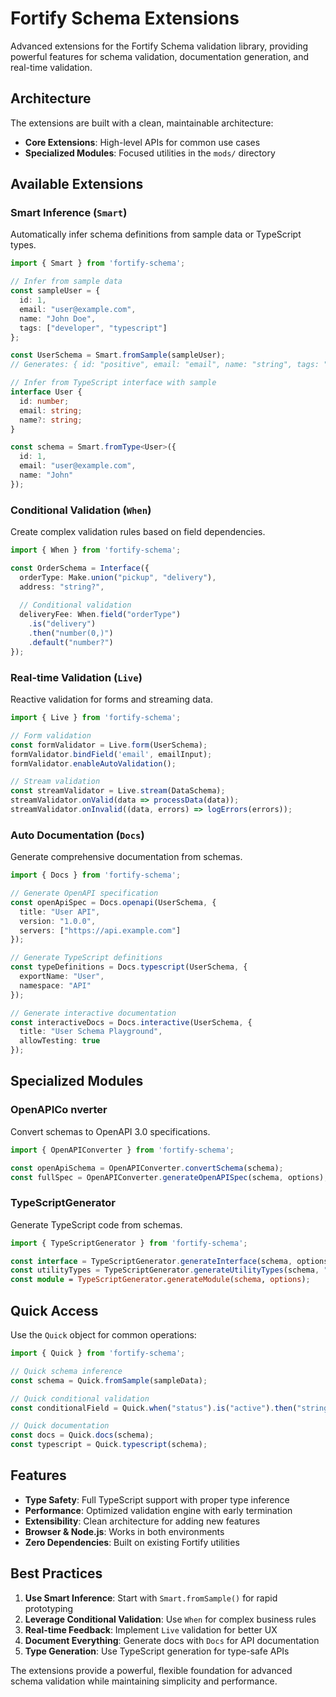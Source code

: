 # Fortify Schema Extensions

Advanced extensions for the Fortify Schema validation library, providing powerful features for schema validation, documentation generation, and real-time validation.

## Architecture

The extensions are built with a clean, maintainable architecture:

- **Core Extensions**: High-level APIs for common use cases
- **Specialized Modules**: Focused utilities in the `mods/` directory

## Available Extensions

### Smart Inference (`Smart`)

Automatically infer schema definitions from sample data or TypeScript types.

```typescript
import { Smart } from 'fortify-schema';

// Infer from sample data
const sampleUser = {
  id: 1,
  email: "user@example.com",
  name: "John Doe",
  tags: ["developer", "typescript"]
};

const UserSchema = Smart.fromSample(sampleUser);
// Generates: { id: "positive", email: "email", name: "string", tags: "string[]" }

// Infer from TypeScript interface with sample
interface User {
  id: number;
  email: string;
  name?: string;
}

const schema = Smart.fromType<User>({
  id: 1,
  email: "user@example.com",
  name: "John"
});
```

### Conditional Validation (`When`)

Create complex validation rules based on field dependencies.

```typescript
import { When } from 'fortify-schema';

const OrderSchema = Interface({
  orderType: Make.union("pickup", "delivery"),
  address: "string?",
  
  // Conditional validation
  deliveryFee: When.field("orderType")
    .is("delivery")
    .then("number(0,)")
    .default("number?")
});
```

### Real-time Validation (`Live`)

Reactive validation for forms and streaming data.

```typescript
import { Live } from 'fortify-schema';

// Form validation
const formValidator = Live.form(UserSchema);
formValidator.bindField('email', emailInput);
formValidator.enableAutoValidation();

// Stream validation
const streamValidator = Live.stream(DataSchema);
streamValidator.onValid(data => processData(data));
streamValidator.onInvalid((data, errors) => logErrors(errors));
```

### Auto Documentation (`Docs`)

Generate comprehensive documentation from schemas.

```typescript
import { Docs } from 'fortify-schema';

// Generate OpenAPI specification
const openApiSpec = Docs.openapi(UserSchema, {
  title: "User API",
  version: "1.0.0",
  servers: ["https://api.example.com"]
});

// Generate TypeScript definitions
const typeDefinitions = Docs.typescript(UserSchema, {
  exportName: "User",
  namespace: "API"
});

// Generate interactive documentation
const interactiveDocs = Docs.interactive(UserSchema, {
  title: "User Schema Playground",
  allowTesting: true
});
```

## Specialized Modules


### OpenAPICo nverter

Convert schemas to OpenAPI 3.0 specifications.

```typescript
import { OpenAPIConverter } from 'fortify-schema';

const openApiSchema = OpenAPIConverter.convertSchema(schema);
const fullSpec = OpenAPIConverter.generateOpenAPISpec(schema, options);
```

### TypeScriptGenerator

Generate TypeScript code from schemas.

```typescript
import { TypeScriptGenerator } from 'fortify-schema';

const interface = TypeScriptGenerator.generateInterface(schema, options);
const utilityTypes = TypeScriptGenerator.generateUtilityTypes(schema, "User");
const module = TypeScriptGenerator.generateModule(schema, options);
```

## Quick Access

Use the `Quick` object for common operations:

```typescript
import { Quick } from 'fortify-schema';

// Quick schema inference
const schema = Quick.fromSample(sampleData);

// Quick conditional validation
const conditionalField = Quick.when("status").is("active").then("string");

// Quick documentation
const docs = Quick.docs(schema);
const typescript = Quick.typescript(schema);
```


## Features

- **Type Safety**: Full TypeScript support with proper type inference
- **Performance**: Optimized validation engine with early termination
- **Extensibility**: Clean architecture for adding new features
- **Browser & Node.js**: Works in both environments
- **Zero Dependencies**: Built on existing Fortify utilities

## Best Practices

1. **Use Smart Inference**: Start with `Smart.fromSample()` for rapid prototyping
2. **Leverage Conditional Validation**: Use `When` for complex business rules
3. **Real-time Feedback**: Implement `Live` validation for better UX
4. **Document Everything**: Generate docs with `Docs` for API documentation
5. **Type Generation**: Use TypeScript generation for type-safe APIs

The extensions provide a powerful, flexible foundation for advanced schema validation while maintaining simplicity and performance.
